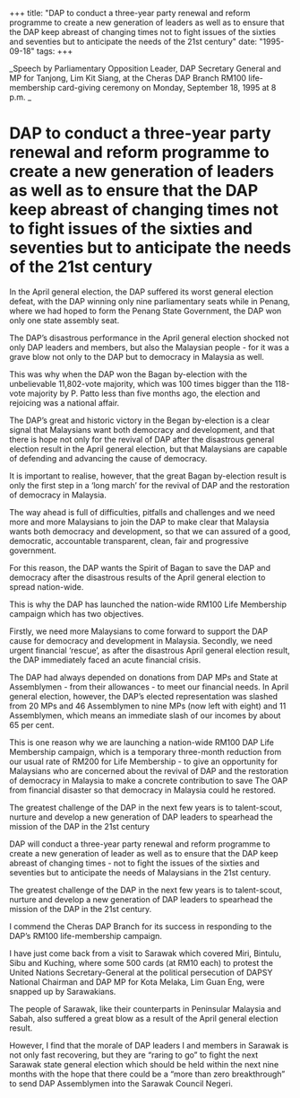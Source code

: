 +++ 
title: "DAP to conduct a three-year party renewal and reform programme to create a new generation of leaders as well as to ensure that the DAP keep abreast of changing times not to fight issues of the sixties and seventies but to anticipate the needs of the 21st century"
date: "1995-09-18"
tags:
+++

_Speech by Parliamentary Opposition Leader, DAP Secretary General and MP for Tanjong, Lim Kit Siang, at the Cheras DAP Branch RM100 life-membership card-giving ceremony on Monday, September 18, 1995 at 8 p.m. _

# DAP to conduct a three-year party renewal and reform programme to create a new generation of leaders as well as to ensure that the DAP keep abreast of changing times not to fight issues of the sixties and seventies but to anticipate the needs of the 21st century 

In the April general election, the DAP suffered its worst general election defeat, with the DAP winning only nine parliamentary seats while in Penang, where we had hoped to form the Penang State Government, the DAP won only one state assembly seat. </u>

The DAP’s disastrous performance in the April general election shocked not only DAP leaders and members, but also the Malaysian people - for it was a grave blow not only to the DAP but to democracy in Malaysia as well.

This was why when the DAP won the Bagan by-election with the unbelievable 11,802-vote majority, which was 100 times bigger than the 118-vote majority by P. Patto less than five months ago, the election and rejoicing was a national affair. 

The DAP’s great and historic victory in the Began by-election is a clear signal that Malaysians want both democracy and development, and that there is hope not only for the revival of DAP after the disastrous general election result in the April general election, but that Malaysians are capable of defending and advancing the cause of democracy. 

It is important to realise, however, that the great Bagan by-election result is only the first step in a ‘long march’ for the revival of DAP and the restoration of democracy in Malaysia. 

The way ahead is full of difficulties, pitfalls and challenges and we need more and more Malaysians to join the DAP to make clear that Malaysia wants both democracy and development, so that we can assured of a good, democratic, accountable transparent, clean, fair and progressive government. 

For this reason, the DAP wants the Spirit of Bagan to save the DAP and democracy after the disastrous results of the April general election to spread nation-wide. 

This is why the DAP has launched the nation-wide RM100 Life Membership campaign which has two objectives. 

Firstly, we need more Malaysians to come forward to support the DAP cause for democracy and development in Malaysia. Secondly, we need urgent financial ‘rescue’, as after the disastrous April general election result, the DAP immediately faced an acute financial crisis. 

The DAP had always depended on donations from DAP MPs and State at Assemblymen - from their allowances - to meet our financial needs. In April general election, however, the DAP’s elected representation was slashed from 20 MPs and 46 Assemblymen to nine MPs (now left with eight) and 11 Assemblymen, which means an immediate slash of our incomes by about 65 per cent. 

This is one reason why we are launching a nation-wide RM100 DAP Life Membership campaign, which is a temporary three-month reduction from our usual rate of RM200 for Life Membership - to give an opportunity for Malaysians who are concerned about the revival of DAP and the restoration of democracy in Malaysia to make a concrete contribution to save The OAP from financial disaster so that democracy in Malaysia could he restored. 

The greatest challenge of the DAP in the next few years is to talent-scout, nurture and develop a new generation of DAP leaders to spearhead the mission of the DAP in the 21st century 

DAP will conduct a three-year party renewal and reform programme to create a new generation of leader as well as to ensure that the DAP keep abreast of changing times - not to fight the issues of the sixties and seventies but to anticipate the needs of Malaysians in the 21st century. 

The greatest challenge of the DAP in the next few years is to talent-scout, nurture and develop a new generation of DAP leaders to spearhead the mission of the DAP in the 21st century. 

I commend the Cheras DAP Branch for its success in responding to the DAP’s RM100 life-membership campaign. 

I have just come back from a visit to Sarawak which covered Miri, Bintulu, Sibu and Kuching, where some 500 cards (at RM10 each) to protest the United Nations Secretary-General at the political persecution of DAPSY National Chairman and DAP MP for Kota Melaka, Lim Guan Eng, were snapped up by Sarawakians. 

The people of Sarawak, like their counterparts in Peninsular Malaysia and Sabah, also suffered a great blow as a result of the April general election result. 

However, I find that the morale of DAP leaders I and members in Sarawak is not only fast recovering, but they are “raring to go” to fight the next Sarawak state general election which should be held within the next nine months with the hope that there could be a “more than zero breakthrough” to send DAP Assemblymen into the Sarawak Council Negeri.
 

